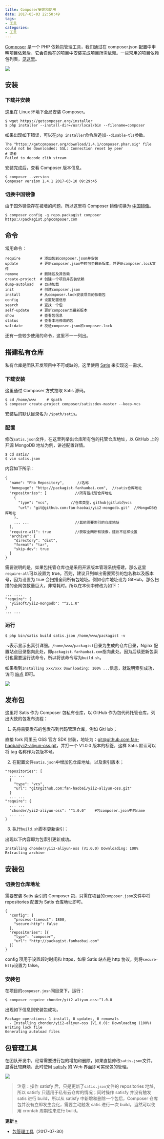 ```yaml
---
title: Composer安装和使用
date: 2017-05-03 22:50:49
tags:
- 工具
categories:
- 工具
---
```


[Composer](https://getcomposer.org/) 是一个 PHP 依赖包管理工具，我们通过在 composer.json 配置中申明项目依赖后，它会自动在的项目中安装完成项目所需依赖。一些常用的项目依赖包列表，[见这里](https://packagist.org/)。

![](//img4.fanhaobai.com/2017/05/composer/bb8a-6ddaa3977.png)<!--more-->

## 安装

### 下载并安装

这里在 Linux 环境下全局安装 Composer。

```Shell
$ wget https://getcomposer.org/installer
$ php installer --install-dir=/usr/local/bin --filename=composer
```

如果出现如下错误，可以在`php installer`命令后追加`--disable-tls`参数。

```Shell
The "https://getcomposer.org/download/1.4.1/composer.phar.sig" file could not be downloaded: SSL: Connection reset by peer
# 或者
Failed to decode zlib stream
```

安装完成后，查看 Composer 版本信息。

```Shell
$ composer --version
Composer version 1.4.1 2017-03-10 09:29:45
```

### 切换中国镜像

由于国外镜像存在被墙的问题，所以这里将 Composer 镜像切换为 [中国镜像](https://pkg.phpcomposer.com/)。

```Shell
$ composer config -g repo.packagist composer https://packagist.phpcomposer.com
```

## 命令

常用命令：

```Shell
require         # 添加包到composer.json并安装
update          # 更新composer.json中的包至最新版本，并更新composer.lock文件
remove          # 删除包及其依赖
create-project  # 创建一个项目并安装依赖
dump-autoload   # 自动加载
init            # 创建composer.json
install         # 从composer.lock安装项目的依赖包
config          # 设置配置信息
search          # 查找一个包
self-update     # 更新composer至最新版本
show            # 查看包信息
status          # 查看本地修改的包
validate        # 校验composer.json和composer.lock
```

还有一些较少使用的命令，这里不一一列出。

## 搭建私有仓库

私有仓库是团队开发项目中不可或缺的，这里使用 [Satis](https://github.com/composer/satis) 来实现这一需求。

### 下载安装

这里通过 Composer 方式拉取 Satis 源码。

```Shell
$ cd /home/www     # $path
$ composer create-project composer/satis:dev-master --keep-vcs
```
安装后的默认目录名为 `/$path/satis`。

### 配置

修改`satis.json`文件，在这里列举出仓库所有包的托管仓库地址，以 GitHub 上的开源 MongoDB 地址为例，讲述配置详情。

```Shell
$ cd satis/
$ vim satis.json
```

内容如下所示：

```Js
{
  "name": "Fhb Repository",      //名称
  "homepage": "http://packagist.fanhaobai.com",  //satis仓库地址
  "repositories": [             //所有包托管仓库地址
    {
      "type": "vcs",          //仓库类型，github|gitlab为vcs
      "url": "git@github.com:fan-haobai/yii2-mongodb.git"  //MongoDB仓库地址
    },
    ... ...                     //其他需要索引的仓库地址
  ],
  "require-all": true           //获取全网所有镜像，建议不这样设置
  "archive": {
    "directory": "dist",
    "format": "tar",
    "skip-dev": true
  }
}
```

需要说明的是，如果包托管仓库也是采用开源版本管理系统搭建，那么这里`require-all`可以设置为 true。否则，建议只列举出需要索引的包名称以及版本号，因为设置为 true 会扫描全网所有包地址。例如仓库地址设为 GitHub，那么扫描的全网包数量巨大，非常耗时。所以在本例中修改为如下：

```Shell
... ....
"require": {
  "yiisoft/yii2-mongodb": "^2.1.0"
}
... ...
```

### 运行

```Shell
$ php bin/satis build satis.json /home/www/packagist -v
```

`-v`表示显示出索引详细。`/home/www/packagist`目录为生成的仓库目录，Nginx 配置站点目录指向此处，即`packagist.fanhaobai.com`指向此处。因为后续更新包索引也需要运行该命令，所以将该命令写为`build.sh`。

如果看到`Installing xxx/xxx Downloading: 100% ...`信息，就说明索引成功，访问 [站点](http://packagist.fanhaobai.com) 即可。

![](//img5.fanhaobai.com/2017/05/composer/bb8a-6ddaa3977.png)

## 发布包

这里将 Satis 作为 Composer 包私有仓库，以 GitHub 作为包代码托管仓库，列出大致的包发布流程：

1) 先将需要发布的包发布到代码管理仓库，例如 GitHub；

直接 fork 阿里云 OSS 官方 SDK 封装，地址为：[git@github.com:fan-haobai/yii2-aliyun-oss.git](#)，并打一个 V1.0.0 版本的标签，这样 Satis 默认可以将 tag 名称作为包版本号。

2) 在配置文件`satis.json`中增加包仓库地址，以及索引版本；

```Js
"repositories": [
  ... ...
  {
    "type": "vcs",
    "url": "git@github.com:fan-haobai/yii2-aliyun-oss.git"
  }
  ... ...
"require": {
  ... ...
  "chonder/yii2-aliyun-oss": "^1.0.0"    #包composer.json中的name
  ... ...
}
```

3) 执行`build.sh`脚本更新索引；

出现以下内容即为包索引更新成功。

```Shell
Installing chonder/yii2-aliyun-oss (V1.0.0) Downloading: 100% Extracting archive
```

## 安装包

### 切换包仓库地址

需要安装 Satis 索引的 Composer 包，只需在项目的`composer.json`文件中将 repositories 配置为 Satis 仓库地址即可。

```Js
{
  "config": {
    "process-timeout": 1800,
    "secure-http": false
  },
  "repositories": [{
    "type": "composer",
    "url": "http://packagist.fanhaobai.com"
  }]
}
```

config 项用于设置超时时间和 https，如果 Satis 站点是 http 协议，则将`secure-http`设置为 false。

### 安装包

在项目的`composer.josn`同目录下，运行：

```Shell
$ composer require chonder/yii2-aliyun-oss:^1.0.0
```

出现如下信息则安装包成功。

```Shell
Package operations: 1 install, 0 updates, 0 removals       
  - Installing chonder/yii2-aliyun-oss (V1.0.0): Downloading (100%)
Writing lock file
Generating autoload files
```

## 包管理工具

在团队开发中，经常需要进行包的增加和删除，如果直接修改`satis.json`文件，显得比较麻烦，此时使用 [satisfy](https://github.com/ludofleury/satisfy) 的 Web 界面即可实现包的管理。

![](//img0.fanhaobai.com/2017/05/composer/810b7e47-f510-4116-a79c-4499057e2189.png)

> 注意：操作 satisfy 后，只是更新了`satis.json`文件的 repositories 地址，所以 satisfy 只适用于私有云仓库的情况；同时操作 satisfy 并没有触发 satis 进行 build，所以从 satisfy 中新增和删除一个包后，Composer 仓库包并没有立即发生变化，需要主动触发 satis 进行一次 build，当然可以使用 crontab 周期性来进行 build。 

<strong>更新 [»](#)</strong>

* [包管理工具](https://www.fanhaobai.com/2017/05/composer.html#包管理工具)（2017-07-30）
